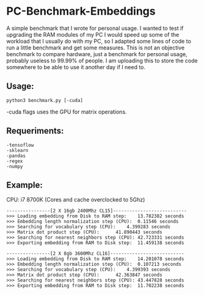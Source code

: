 # PC-Benchmark-Embeddings
A simple benchmark that I wrote for personal usage. I wanted to test if upgrading the RAM modules of my PC I would speed up some of the workload that I usually do with my PC, so I adapted some lines of code to run a little benchmark and get some measures. This is not an objective benchmark to compare hardware, just a benchmark for personal usage, probably useless to 99.99% of people. I am uploading this to store the code somewhere to be able to use it another day if I need to. 

## Usage:
```
python3 benchmark.py [-cuda]
```
-cuda flags uses the GPU for matrix operations. 

## Requeriments:

```
-tensoflow
-sklearn
-pandas
-regex
-numpy
```

## Example:
CPU: i7 8700K (Cores and cache overclocked to 5Ghz)
 
```
----------------[2 X 16gb 2400Mhz CL15]---------------------------
>>> Loading embedding from Disk to RAM step: 	13.782382 seconds
>>> Embedding length normalization step (CPU): 	0.11546 seconds
>>> Searching for vocabulary step (CPU): 	4.399283 seconds
>>> Matrix dot product step (CPU): 		41.890443 seconds
>>> Searching for nearest neighbors step (CPU): 42.723331 seconds
>>> Exporting embedding from RAM to Disk step: 	11.459138 seconds

----------------[2 X 8gb 3600Mhz CL16]---------------------------
>>> Loading embedding from Disk to RAM step: 	14.201078 seconds
>>> Embedding length normalization step (CPU): 	0.107213 seconds
>>> Searching for vocabulary step (CPU): 	4.399393 seconds
>>> Matrix dot product step (CPU): 		42.363847 seconds
>>> Searching for nearest neighbors step (CPU): 43.447828 seconds
>>> Exporting embedding from RAM to Disk step: 	11.702238 seconds
```
